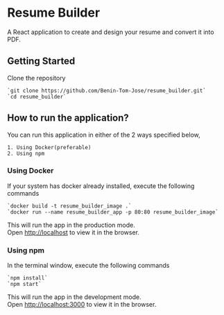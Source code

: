 # Resume Builder

A React application to create and design your resume and convert it into PDF.

## Getting Started

Clone the repository

    `git clone https://github.com/Benin-Tom-Jose/resume_builder.git`
    `cd resume_builder`

## How to run the application?

You can run this application in either of the 2 ways specified below,

    1. Using Docker(preferable)
    2. Using npm

### Using Docker

If your system has docker already installed, execute the following commands

    `docker build -t resume_builder_image .`
    `docker run --name resume_builder_app -p 80:80 resume_builder_image`

This will run the app in the production mode.\
Open [http://localhost](http://localhost) to view it in the browser.

### Using npm

In the terminal window, execute the following commands

    `npm install`
    `npm start`

This will run the app in the development mode.\
Open [http://localhost:3000](http://localhost:3000) to view it in the browser.
